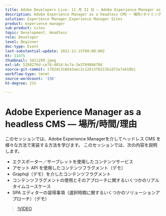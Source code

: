 ```yaml
---
title: Adobe Developers Live- 11 月 22 日 — Adobe Experience Manager as a Headless CMS - Where/When/Why?
description: Adobe Experience Manager as a headless CMS — 場所/タイミング/理由このセッションでは、Adobe Experience Managerを介してヘッドレス CMS を様々な方法で実装する方法を学びます。 このセッションでは、次の内容を取り上げます。エクスポーター/サーブレットを介したコンテンツサービスアセット API を介したコンテンツフラグメント（デモ） Graphql を介したコンテンツフラグメント（デモ）コンテンツフラグメントの使用例と、SPA Editor の学習方法（選択時のソリューション） （デモ）
solution: Experience Manager,Experience Manager Sites
product: experience manager
sub-product: sites
topic: Development, Headless
role: Developer
level: Beginner
doc-type: Event
last-substantial-update: 2022-11-15T00:00:00Z
kt: 11475
thumbnail: 3411299.jpeg
exl-id: 5280276d-ce7d-401d-bc7a-3e37698b678d
source-git-commit: 1792dc318643aec2c12613f621361d72a7a918b1
workflow-type: tm+mt
source-wordcount: '156'
ht-degree: 21%

---
```


# Adobe Experience Manager as a headless CMS — 場所/時間/理由

このセッションでは、Adobe Experience Managerを介してヘッドレス CMS を様々な方法で実装する方法を学びます。 このセッションでは、次の内容を説明します。

* エクスポーター／サーブレットを使用したコンテンツサービス
* アセット API を使用したコンテンツフラグメント（デモ）
* Graphql（デモ）を介したコンテンツフラグメント
* コンテンツフラグメントの使用とそのアプローチに関するいくつかのリアルタイムユースケース
* SPA エディターの習得事項（選択時期に関するいくつかのソリューションアプローチ）（デモ）

>[!VIDEO](https://video.tv.adobe.com/v/3411299/?quality=12&learn=on)
